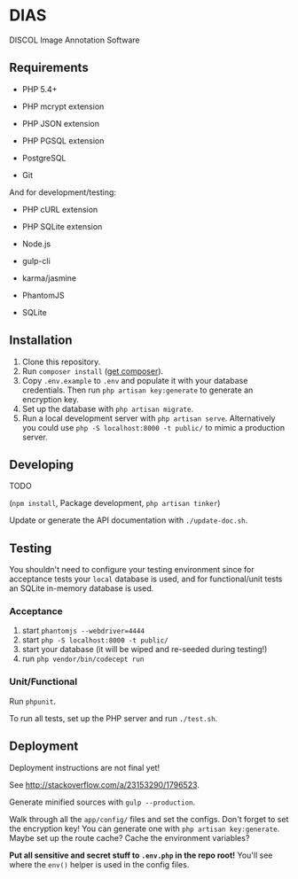# DIAS

DISCOL Image Annotation Software

## Requirements

- PHP 5.4+
- PHP mcrypt extension
- PHP JSON extension
- PHP PGSQL extension

- PostgreSQL
- Git

And for development/testing:

- PHP cURL extension
- PHP SQLite extension

- Node.js
- gulp-cli
- karma/jasmine
- PhantomJS

- SQLite

## Installation

1. Clone this repository.
2. Run `composer install` ([get composer](https://getcomposer.org/doc/00-intro.md#installation-linux-unix-osx)).
4. Copy `.env.example` to `.env` and populate it with your database credentials. Then run `php artisan key:generate` to generate an encryption key.
5. Set up the database with `php artisan migrate`.
6. Run a local development server with `php artisan serve`. Alternatively you could use `php -S localhost:8000 -t public/` to mimic a production server.

## Developing

TODO

(`npm install`, Package development, `php artisan tinker`)

Update or generate the API documentation with `./update-doc.sh`.

## Testing

You shouldn't need to configure your testing environment since for acceptance tests your `local` database is used, and for functional/unit tests an SQLite in-memory database is used.

### Acceptance

1. start `phantomjs --webdriver=4444`
2. start `php -S localhost:8000 -t public/`
3. start your database (it will be wiped and re-seeded during testing!)
4. run `php vendor/bin/codecept run`

### Unit/Functional

Run `phpunit`.

To run all tests, set up the PHP server and run `./test.sh`.

## Deployment

Deployment instructions are not final yet!

See <http://stackoverflow.com/a/23153290/1796523>.

Generate minified sources with `gulp --production`.

Walk through all the `app/config/` files and set the configs.
Don't forget to set the encryption key! You can generate one with `php artisan key:generate`.
Maybe set up the route cache? Cache the environment variables?

**Put all sensitive and secret stuff to `.env.php` in the repo root!** You'll see where the `env()` helper is used in the config files.
